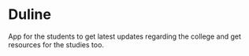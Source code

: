 # Duline

App for the students to get latest updates regarding the college and get resources for the studies too.


